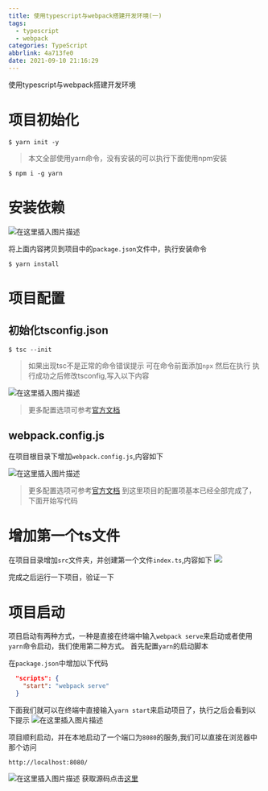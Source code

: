 ```yaml
---
title: 使用typescript与webpack搭建开发环境(一)
tags:
  - typescript
  - webpack
categories: TypeScript
abbrlink: 4a713fe0
date: 2021-09-10 21:16:29
---
```

使用typescript与webpack搭建开发环境
# 项目初始化

```shell
$ yarn init -y
```
>本文全部使用yarn命令，没有安装的可以执行下面使用npm安装
```shell
$ npm i -g yarn
```

# 安装依赖

 ![在这里插入图片描述](https://img-blog.csdnimg.cn/20210307115029359.png?x-oss-process=image/watermark,type_ZmFuZ3poZW5naGVpdGk,shadow_10,text_aHR0cHM6Ly9ibG9nLmNzZG4ubmV0L2xpNTY3Mg==,size_16,color_FFFFFF,t_70)

将上面内容拷贝到项目中的`package.json`文件中，执行安装命令
```shell
$ yarn install 
```

# 项目配置
## 初始化tsconfig.json
```shell
$ tsc --init
```
> 如果出现tsc不是正常的命令错误提示 可在命令前面添加`npx` 然后在执行
执行成功之后修改tsconfig,写入以下内容

![在这里插入图片描述](https://img-blog.csdnimg.cn/20210307115618672.png?x-oss-process=image/watermark,type_ZmFuZ3poZW5naGVpdGk,shadow_10,text_aHR0cHM6Ly9ibG9nLmNzZG4ubmV0L2xpNTY3Mg==,size_16,color_FFFFFF,t_70)





> 更多配置选项可参考[官方文档](https://www.typescriptlang.org/tsconfig)
## webpack.config.js
在项目根目录下增加`webpack.config.js`,内容如下

![在这里插入图片描述](https://img-blog.csdnimg.cn/20210307115108907.png?x-oss-process=image/watermark,type_ZmFuZ3poZW5naGVpdGk,shadow_10,text_aHR0cHM6Ly9ibG9nLmNzZG4ubmV0L2xpNTY3Mg==,size_16,color_FFFFFF,t_70)
> 更多配置选项可参考[官方文档](https://webpack.js.org/guides/)
到这里项目的配置项基本已经全部完成了，下面开始写代码
# 增加第一个ts文件

在项目目录增加`src`文件夹，并创建第一个文件`index.ts`,内容如下
![](https://img-blog.csdnimg.cn/20210307115200520.png?x-oss-process=image/watermark,type_ZmFuZ3poZW5naGVpdGk,shadow_10,text_aHR0cHM6Ly9ibG9nLmNzZG4ubmV0L2xpNTY3Mg==,size_16,color_FFFFFF,t_70)

完成之后运行一下项目，验证一下

# 项目启动
项目启动有两种方式，一种是直接在终端中输入`webpack serve`来启动或者使用`yarn`命令启动，我们使用第二种方式。
首先配置`yarn`的启动脚本

在`package.json`中增加以下代码

```json
  "scripts": {
    "start": "webpack serve"
  }
```
下面我们就可以在终端中直接输入`yarn start`来启动项目了，执行之后会看到以下提示
![在这里插入图片描述](https://img-blog.csdnimg.cn/20210307115211886.png?x-oss-process=image/watermark,type_ZmFuZ3poZW5naGVpdGk,shadow_10,text_aHR0cHM6Ly9ibG9nLmNzZG4ubmV0L2xpNTY3Mg==,size_16,color_FFFFFF,t_70)

项目顺利启动，并在本地启动了一个端口为`8080`的服务,我们可以直接在浏览器中那个访问

`http://localhost:8080/`

![在这里插入图片描述](https://img-blog.csdnimg.cn/20210307115228200.png?x-oss-process=image/watermark,type_ZmFuZ3poZW5naGVpdGk,shadow_10,text_aHR0cHM6Ly9ibG9nLmNzZG4ubmV0L2xpNTY3Mg==,size_16,color_FFFFFF,t_70)
 获取源码点击[这里](https://github.com/lizeze/webpack-ts-demo)